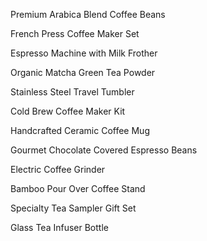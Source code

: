 Premium Arabica Blend Coffee Beans


French Press Coffee Maker Set

Espresso Machine with Milk Frother

Organic Matcha Green Tea Powder

Stainless Steel Travel Tumbler

Cold Brew Coffee Maker Kit

Handcrafted Ceramic Coffee Mug

Gourmet Chocolate Covered Espresso Beans

Electric Coffee Grinder

Bamboo Pour Over Coffee Stand

Specialty Tea Sampler Gift Set

Glass Tea Infuser Bottle
